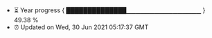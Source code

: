 - ⏳ Year progress { ██████████████▁▁▁▁▁▁▁▁▁▁▁▁▁▁▁▁ } 49.38 %
- ⏰ Updated on Wed, 30 Jun 2021 05:17:37 GMT

